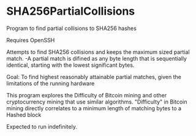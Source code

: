 # SHA256PartialCollisions
Program to find partial collisions to SHA256 hashes

Requires OpenSSH

Attempts to find SHA256 collisions and keeps the maximum sized partial match.
	-A partial match is difined as any byte length that is sequentially identical, starting with the lowest significant bytes.

Goal: To find highest reasonably attainable partial matches, given the limitations of the running hardware

This program explores the Difficulty of Bitcoin mining and other cryptocurrency mining that use similar algorithms.
"Difficulty" in Bitcoin mining directly correlates to a minimum length of matching bytes to a Hashed block

Expected to run indefinitely.
